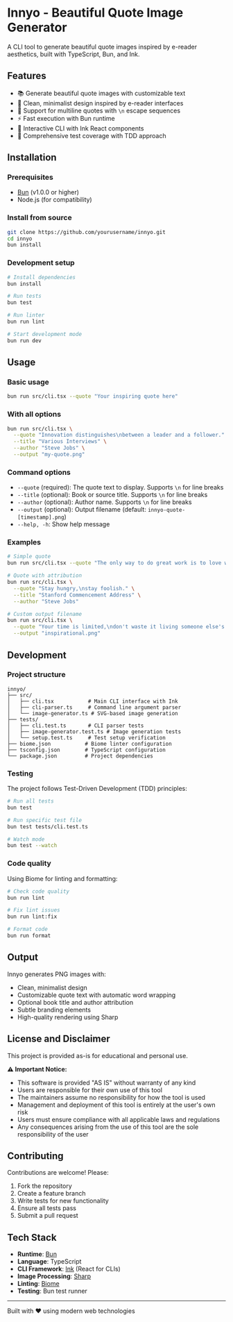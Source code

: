 # Innyo - Beautiful Quote Image Generator

A CLI tool to generate beautiful quote images inspired by e-reader aesthetics, built with TypeScript, Bun, and Ink.

## Features

- 📚 Generate beautiful quote images with customizable text
- 🎨 Clean, minimalist design inspired by e-reader interfaces
- 📝 Support for multiline quotes with `\n` escape sequences
- ⚡ Fast execution with Bun runtime
- 🎯 Interactive CLI with Ink React components
- 🧪 Comprehensive test coverage with TDD approach

## Installation

### Prerequisites

- [Bun](https://bun.sh/) (v1.0.0 or higher)
- Node.js (for compatibility)

### Install from source

```bash
git clone https://github.com/yourusername/innyo.git
cd innyo
bun install
```

### Development setup

```bash
# Install dependencies
bun install

# Run tests
bun test

# Run linter
bun run lint

# Start development mode
bun run dev
```

## Usage

### Basic usage

```bash
bun run src/cli.tsx --quote "Your inspiring quote here"
```

### With all options

```bash
bun run src/cli.tsx \
  --quote "Innovation distinguishes\nbetween a leader and a follower." \
  --title "Various Interviews" \
  --author "Steve Jobs" \
  --output "my-quote.png"
```

### Command options

- `--quote` (required): The quote text to display. Supports `\n` for line breaks
- `--title` (optional): Book or source title. Supports `\n` for line breaks
- `--author` (optional): Author name. Supports `\n` for line breaks
- `--output` (optional): Output filename (default: `innyo-quote-[timestamp].png`)
- `--help, -h`: Show help message

### Examples

```bash
# Simple quote
bun run src/cli.tsx --quote "The only way to do great work is to love what you do."

# Quote with attribution
bun run src/cli.tsx \
  --quote "Stay hungry,\nstay foolish." \
  --title "Stanford Commencement Address" \
  --author "Steve Jobs"

# Custom output filename
bun run src/cli.tsx \
  --quote "Your time is limited,\ndon't waste it living someone else's life." \
  --output "inspirational.png"
```

## Development

### Project structure

```
innyo/
├── src/
│   ├── cli.tsx           # Main CLI interface with Ink
│   ├── cli-parser.ts     # Command line argument parser
│   └── image-generator.ts # SVG-based image generation
├── tests/
│   ├── cli.test.ts       # CLI parser tests
│   ├── image-generator.test.ts # Image generation tests
│   └── setup.test.ts     # Test setup verification
├── biome.json           # Biome linter configuration
├── tsconfig.json        # TypeScript configuration
└── package.json         # Project dependencies
```

### Testing

The project follows Test-Driven Development (TDD) principles:

```bash
# Run all tests
bun test

# Run specific test file
bun test tests/cli.test.ts

# Watch mode
bun test --watch
```

### Code quality

Using Biome for linting and formatting:

```bash
# Check code quality
bun run lint

# Fix lint issues
bun run lint:fix

# Format code
bun run format
```

## Output

Innyo generates PNG images with:
- Clean, minimalist design
- Customizable quote text with automatic word wrapping
- Optional book title and author attribution
- Subtle branding elements
- High-quality rendering using Sharp

## License and Disclaimer

This project is provided as-is for educational and personal use.

**⚠️ Important Notice:**
- This software is provided "AS IS" without warranty of any kind
- Users are responsible for their own use of this tool
- The maintainers assume no responsibility for how the tool is used
- Management and deployment of this tool is entirely at the user's own risk
- Users must ensure compliance with all applicable laws and regulations
- Any consequences arising from the use of this tool are the sole responsibility of the user

## Contributing

Contributions are welcome! Please:
1. Fork the repository
2. Create a feature branch
3. Write tests for new functionality
4. Ensure all tests pass
5. Submit a pull request

## Tech Stack

- **Runtime**: [Bun](https://bun.sh/)
- **Language**: TypeScript
- **CLI Framework**: [Ink](https://github.com/vadimdemedes/ink) (React for CLIs)
- **Image Processing**: [Sharp](https://sharp.pixelplumbing.com/)
- **Linting**: [Biome](https://biomejs.dev/)
- **Testing**: Bun test runner

---

Built with ❤️ using modern web technologies